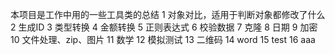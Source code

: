 本项目是工作中用的一些工具类的总结
   1 对象对比，适用于判断对象都修改了什么
   2 生成ID
   3 类型转换
   4 金额转换
   5 正则表达式
   6 校验数据
   7 克隆
   8 日期
   9 加密
   10 文件处理、zip、图片
   11 数学
   12 模拟测试
   13 二维码
   14 word
   15 test
   16 aaa